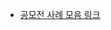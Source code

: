 * <a href = "https://github.com/Group-Kuda/Referene_Summary/tree/main/%EA%B3%B5%EB%AA%A8%EC%A0%84%20%EB%B0%9C%ED%91%9C%EC%82%AC%EB%A1%80"> 공모전 사례 모음 링크 </a>
